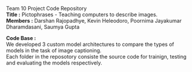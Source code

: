 Team 10 Project Code Repository  
**Title :** Pictophrases - Teaching computers to describe images.  
**Members :** Darshan Rajopadhye, Kevin Heleodoro, Poornima Jayakumar Dharamdasani, Saumya Gupta  

**Code Base :**  
We developed 3 custom model architectures to compare the types of models in the task of image captioning.  
Each folder in the reposotory consiste the source code for trainign, testing and evaluating the models respectively.  
